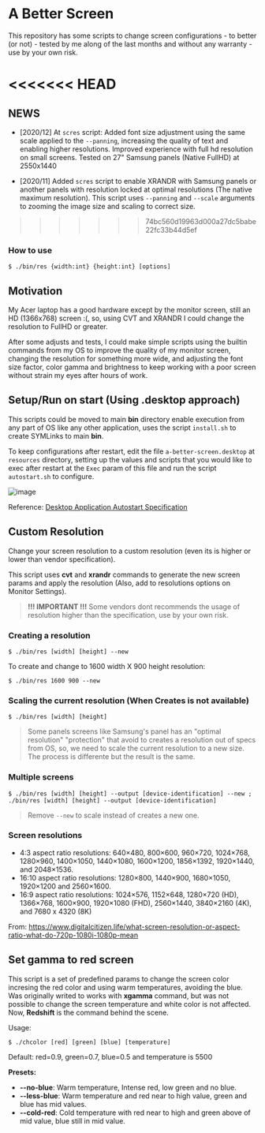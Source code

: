 # A Better Screen

This repository has some scripts to change screen configurations - to better (or not) - tested by me along of the last months and without any warranty - use by your own risk.

<<<<<<< HEAD
=======
## NEWS
- [2020/12] At `scres` script: Added font size adjustment using the same scale applied to the `--panning`, increasing the quality of text and enabling higher resolutions. Improved experience with full hd resolution on small screens. Tested on 27" Samsung panels (Native FullHD) at 2550x1440

- [2020/11] Added `scres` script to enable XRANDR with Samsung panels or another panels with resolution locked at optimal resolutions (The native maximum resolution). This script uses `--panning` and `--scale` arguments to zooming the image size and scaling to correct size.

>>>>>>> 74bc560d19963d000a27dc5babe22fc33b44d5ef
### How to use

````
$ ./bin/res {width:int} {height:int} [options]
````

## Motivation
My Acer laptop has a good hardware except by the monitor screen, still an HD (1366x768) screen :(, so, using CVT and XRANDR I could change the resolution to FullHD or greater.

After some adjusts and tests, I could make simple scripts using the builtin commands from my OS to improve the quality of my monitor screen, changing the resolution for something more wide, and adjusting the font size factor, color gamma and brightness to keep working with a poor screen without strain my eyes after hours of work.

## Setup/Run on start (Using .desktop approach)
This scripts could be moved to main **bin** directory enable execution from any part of OS like any other application, uses the script `install.sh` to create SYMLinks to main **bin**.

To keep configurations after restart, edit the file `a-better-screen.desktop` at `resources` directory, setting up the values and scripts that you would like to exec after restart at the `Exec` param of this file and run the script `autostart.sh` to configure.

![image](https://user-images.githubusercontent.com/721525/88596480-8f0f1680-d03b-11ea-8841-9eaff4cf9293.png)

Reference: [Desktop Application Autostart Specification](https://developer.gnome.org/autostart-spec/)

## Custom Resolution

Change your screen resolution to a custom resolution (even its is higher or lower than vendor specification).

This script uses **cvt** and **xrandr** commands to generate the new screen params and apply the resolution (Also, add to resolutions options on Monitor Settings).

> **!!! IMPORTANT !!!** Some vendors dont recommends the usage of resolution higher than the specification, use by your own risk.

### Creating a resolution
````
$ ./bin/res [width] [height] --new
````

To create and change to 1600 width X 900 height resolution:
````
$ ./bin/res 1600 900 --new
````

### Scaling the current resolution (When Creates is not available)
````
$ ./bin/res [width] [height]
````

> Some panels screens like Samsung's panel has an "optimal resolution" "protection" that avoid to creates a resolution out of specs from OS, so, we need to scale the current resolution to a new size. The process is differente but the result is the same.

### Multiple screens
````
$ ./bin/res [width] [height] --output [device-identification] --new ; ./bin/res [width] [height] --output [device-identification]
````

> Remove `--new` to scale instead of creates a new one.

### Screen resolutions
- 4:3 aspect ratio resolutions: 640×480, 800×600, 960×720, 1024×768, 1280×960, 1400×1050, 1440×1080, 1600×1200, 1856×1392, 1920×1440, and 2048×1536.
- 16:10 aspect ratio resolutions: 1280×800, 1440×900, 1680×1050, 1920×1200 and 2560×1600.
- 16:9 aspect ratio resolutions: 1024×576, 1152×648, 1280×720 (HD), 1366×768, 1600×900, 1920×1080 (FHD), 2560×1440, 3840×2160 (4K), and 7680 x 4320 (8K)

From: https://www.digitalcitizen.life/what-screen-resolution-or-aspect-ratio-what-do-720p-1080i-1080p-mean

## Set gamma to red screen
This script is a set of predefined params to change the screen color incresing the red color and using warm temperatures, avoiding the blue. Was originally writed to works with **xgamma** command, but was not possible to change the screen temperature and white color is not affected. Now, **Redshift** is the command behind the scene.

Usage:
````
$ ./chcolor [red] [green] [blue] [temperature]
````
Default: red=0.9, green=0.7, blue=0.5 and temperature is 5500

**Presets:**

- **--no-blue**: Warm temperature, Intense red, low green and no blue.
- **--less-blue**: Warm temperature and red near to high value, green and blue has mid values.
- **--cold-red**: Cold temperature with red near to high and green above of mid value, blue still in mid value.
